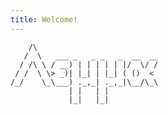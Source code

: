 ```yaml
---
title: Welcome!
---
```


        /\                           
       /  \   ___ _   _ _   _  __  __
      / /\ \ / __) | | | | | |/  \/ /
     / /  \ \> _)| |_| | |_| ( ()  < 
    /_/    \_\___) ._,_| ._,_|\__/\_\
                 | |   | |           
                 |_|   |_|           
